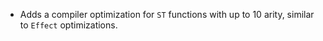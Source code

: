 * Adds a compiler optimization for `ST` functions with up to 10 arity, similar to `Effect` optimizations.